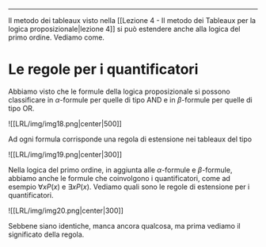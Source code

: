 ----
Il metodo dei tableaux visto nella [[Lezione 4 - Il metodo dei Tableaux per la logica proposizionale|lezione 4]] si può estendere anche alla logica del primo ordine. Vediamo come.

# Le regole per i quantificatori
Abbiamo visto che le formule della logica proposizionale si possono classificare in $\alpha$-formule per quelle di tipo AND e in $\beta$-formule per quelle di tipo OR.

![[LRL/img/img18.png|center|500]]

Ad ogni formula corrisponde una regola di estensione nei tableaux del tipo

![[LRL/img/img19.png|center|300]]

Nella logica del primo ordine, in aggiunta alle $\alpha$-formule e $\beta$-formule, abbiamo anche le formule che coinvolgono i quantificatori, come ad esempio $\forall x P(x)$ e $\exists x P(x)$. Vediamo quali sono le regole di estensione per i quantificatori.

![[LRL/img/img20.png|center|300]]

Sebbene siano identiche, manca ancora qualcosa, ma prima vediamo il significato della regola.
